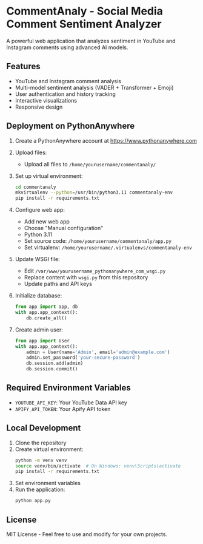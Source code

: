 # CommentAnaly - Social Media Comment Sentiment Analyzer

A powerful web application that analyzes sentiment in YouTube and Instagram comments using advanced AI models.

## Features

- YouTube and Instagram comment analysis
- Multi-model sentiment analysis (VADER + Transformer + Emoji)
- User authentication and history tracking
- Interactive visualizations
- Responsive design

## Deployment on PythonAnywhere

1. Create a PythonAnywhere account at https://www.pythonanywhere.com

2. Upload files:
   - Upload all files to `/home/yourusername/commentanaly/`

3. Set up virtual environment:
   ```bash
   cd commentanaly
   mkvirtualenv --python=/usr/bin/python3.11 commentanaly-env
   pip install -r requirements.txt
   ```

4. Configure web app:
   - Add new web app
   - Choose "Manual configuration"
   - Python 3.11
   - Set source code: `/home/yourusername/commentanaly/app.py`
   - Set virtualenv: `/home/yourusername/.virtualenvs/commentanaly-env`

5. Update WSGI file:
   - Edit `/var/www/yourusername_pythonanywhere_com_wsgi.py`
   - Replace content with `wsgi.py` from this repository
   - Update paths and API keys

6. Initialize database:
   ```python
   from app import app, db
   with app.app_context():
       db.create_all()
   ```

7. Create admin user:
   ```python
   from app import User
   with app.app_context():
       admin = User(name='Admin', email='admin@example.com')
       admin.set_password('your-secure-password')
       db.session.add(admin)
       db.session.commit()
   ```

## Required Environment Variables

- `YOUTUBE_API_KEY`: Your YouTube Data API key
- `APIFY_API_TOKEN`: Your Apify API token

## Local Development

1. Clone the repository
2. Create virtual environment:
   ```bash
   python -m venv venv
   source venv/bin/activate  # On Windows: venv\Scripts\activate
   pip install -r requirements.txt
   ```
3. Set environment variables
4. Run the application:
   ```bash
   python app.py
   ```

## License

MIT License - Feel free to use and modify for your own projects. 
